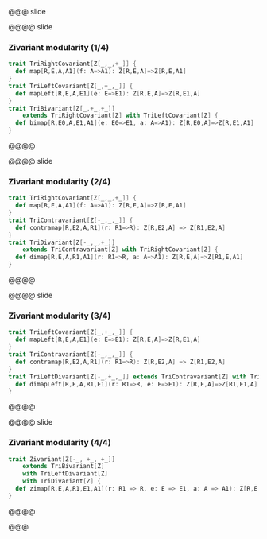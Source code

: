 @@@ slide

@@@@ slide

### Zivariant modularity (1/4)

```scala
trait TriRightCovariant[Z[_,_,+_]] {
  def map[R,E,A,A1](f: A=>A1): Z[R,E,A]=>Z[R,E,A1]
}
trait TriLeftCovariant[Z[_,+_,_]] {
  def mapLeft[R,E,A,E1](e: E=>E1): Z[R,E,A]=>Z[R,E1,A]
}
trait TriBivariant[Z[_,+_,+_]]
    extends TriRightCovariant[Z] with TriLeftCovariant[Z] {
  def bimap[R,E0,A,E1,A1](e: E0=>E1, a: A=>A1): Z[R,E0,A]=>Z[R,E1,A1]
}
```

@@@@

@@@@ slide

### Zivariant modularity (2/4)

```scala
trait TriRightCovariant[Z[_,_,+_]] {
  def map[R,E,A,A1](f: A=>A1): Z[R,E,A]=>Z[R,E,A1]
}
trait TriContravariant[Z[-_,_,_]] {
  def contramap[R,E2,A,R1](r: R1=>R): Z[R,E2,A] => Z[R1,E2,A]
}
trait TriDivariant[Z[-_,_,+_]]
    extends TriContravariant[Z] with TriRightCovariant[Z] {
  def dimap[R,E,A,R1,A1](r: R1=>R, a: A=>A1): Z[R,E,A]=>Z[R1,E,A1]
}
```

@@@@

@@@@ slide

### Zivariant modularity (3/4)

```scala
trait TriLeftCovariant[Z[_,+_,_]] {
  def mapLeft[R,E,A,E1](e: E=>E1): Z[R,E,A]=>Z[R,E1,A]
}
trait TriContravariant[Z[-_,_,_]] {
  def contramap[R,E2,A,R1](r: R1=>R): Z[R,E2,A] => Z[R1,E2,A]
}
trait TriLeftDivariant[Z[-_,+_,_]] extends TriContravariant[Z] with TriLeftCovariant[Z] {
  def dimapLeft[R,E,A,R1,E1](r: R1=>R, e: E=>E1): Z[R,E,A]=>Z[R1,E1,A]
}
```

@@@@

@@@@ slide

### Zivariant modularity (4/4)

```scala
trait Zivariant[Z[-_, +_, +_]]
    extends TriBivariant[Z]
    with TriLeftDivariant[Z]
    with TriDivariant[Z] {
  def zimap[R,E,A,R1,E1,A1](r: R1 => R, e: E => E1, a: A => A1): Z[R,E,A] => Z[R1,E1,A1]
}
```

@@@@

@@@